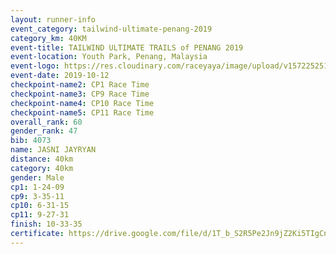 ```yaml
---
layout: runner-info 
event_category: tailwind-ultimate-penang-2019 
category_km: 40KM 
event-title: TAILWIND ULTIMATE TRAILS of PENANG 2019 
event-location: Youth Park, Penang, Malaysia 
event-logo: https://res.cloudinary.com/raceyaya/image/upload/v1572252513/logo/utop-2019_h9tzys.jpg 
event-date: 2019-10-12 
checkpoint-name2: CP1 Race Time 
checkpoint-name3: CP9 Race Time 
checkpoint-name4: CP10 Race Time 
checkpoint-name5: CP11 Race Time 
overall_rank: 60
gender_rank: 47
bib: 4073
name: JASNI JAYRYAN
distance: 40km
category: 40km
gender: Male
cp1: 1-24-09
cp9: 3-35-11
cp10: 6-31-15
cp11: 9-27-31
finish: 10-33-35
certificate: https://drive.google.com/file/d/1T_b_S2R5Pe2Jn9jZ2Ki5TIgCn1McFj0k/view?usp=sharing
---
```

